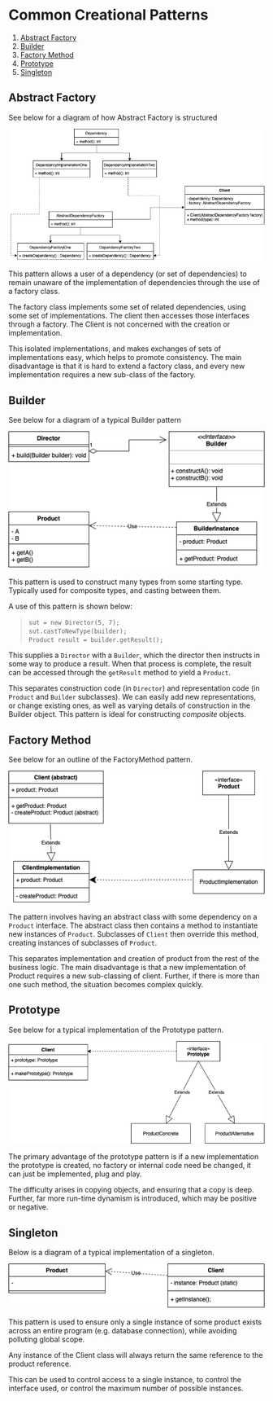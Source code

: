 # Common Creational Patterns

1. [Abstract Factory](#abstract-factory)
2. [Builder](#builder)
3. [Factory Method](#factory-method)
4. [Prototype](#prototype)
5. [Singleton](#singleton)

## Abstract Factory

See below for a diagram of how Abstract Factory is structured

![AbstractFactory](AbstractFactory.png)

This pattern allows a user of a dependency (or set of dependencies) to 
remain unaware of the implementation of dependencies through the use of
a factory class.

The factory class implements some set of related dependencies, using some
set of implementations. The client then accesses those interfaces through
a factory. The Client is not concerned with the creation or implementation.

This isolated implementations, and makes exchanges of sets of implementations
easy, which helps to promote consistency.
The main disadvantage is that it is hard to extend a factory class, and every
new implementation requires a new sub-class of the factory.

## Builder

See below for a diagram of a typical Builder pattern

![Builder](Builder.png)

This pattern is used to construct many types from some starting type. Typically
used for composite types, and casting between them.

A use of this pattern is shown below:

>   `sut = new Director(5, 7);`\
    `sut.castToNewType(builder);`\
    `Product result = builder.getResult();`

This supplies a `Director` with a `Builder`, which the director then
instructs in some way to produce a result. When that process is complete,
the result can be accessed through the `getResult` method to yield a `Product`.

This separates construction code (in `Director`) and representation code (in `Product`
and `Builder` subclasses). We can easily add new representations, or change existing ones,
as well as varying details of construction in the Builder object.
This pattern is ideal for constructing _composite_ objects.

## Factory Method

See below for an outline of the FactoryMethod pattern.

![FactoryMethod](FactoryMethod.png)

The pattern involves having an abstract class with some dependency on a 
`Product` interface. The abstract class then contains a method to instantiate new
instances of `Product`. Subclasses of `Client` then override this method,
creating instances of subclasses of `Product`.

This separates implementation and creation of product from the rest of the
business logic. The main disadvantage is that a new implementation of Product
requires a new sub-classing of client. Further, if there is more than one such
method, the situation becomes complex quickly.

## Prototype

See below for a typical implementation of the Prototype pattern.

![Prototype](Prototype.png)

The primary advantage of the prototype pattern is if a new implementation
the prototype is created, no factory or internal code need be changed, it
can just be implemented, plug and play.

The difficulty arises in copying objects, and ensuring that a copy is deep.
Further, far more run-time dynamism is introduced, which may be positive or
negative.

## Singleton

Below is a diagram of a typical implementation of a singleton.

![Singleton](Singleton.png)

This pattern is used to ensure only a single instance of some product exists
across an entire program (e.g. database connection), while avoiding polluting
global scope.

Any instance of the Client class will always return the same reference to the
product reference.

This can be used to control access to a single instance, to control the interface
used, or control the maximum number of possible instances.